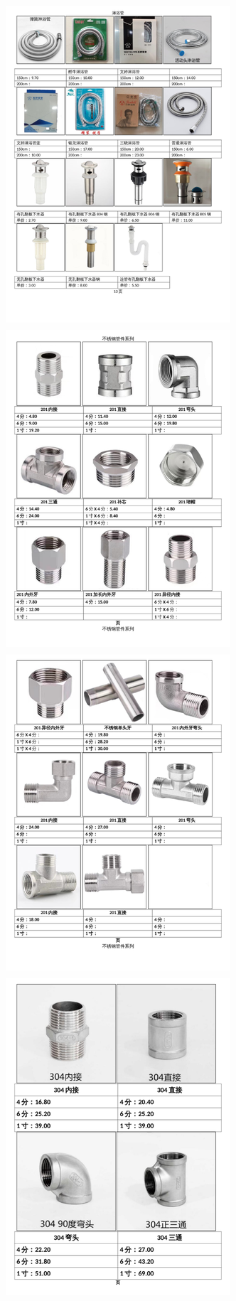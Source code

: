 ![淋浴管](../lin_yu_guan/image/13页淋浴管，下水器OK-1.jpg)

![s](../guanjian/image/管件O-1.jpg)

![s](../guanjian/image/管件O-2.jpg)

![s](../guanjian/image/管件O-3.jpg)
